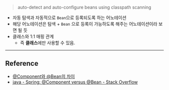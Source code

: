> auto-detect and auto-configure beans using classpath scanning
  
- 자동 탐색과 자동적으로 `Bean`으로 등록되도록 하는 어노테이션
- 해당 어노테이션은 탐색 + `Bean` 으로 등록이 가능하도록 해주는 어노테이션이라 보면 될 듯
- 클래스와 1:1 매핑 관계
	- 즉 **클래스**에만 사용할 수 있음.

---
## Reference

- [@Component와 @Bean의 차이](https://goodgid.github.io/Spring-Component-vs-Bean/)
- [java - Spring: @Component versus @Bean - Stack Overflow](https://stackoverflow.com/questions/10604298/spring-component-versus-bean)
